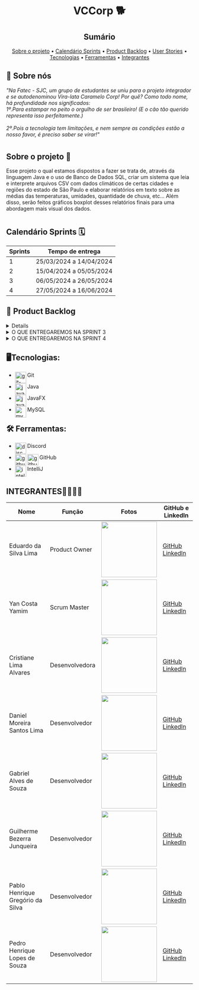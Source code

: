 # <h1 align="center"> VCCorp 🐕​ </h1>

<h2 align="center"> Sumário </h2>
  <p align="center">
     <a href ="#sobre-o-projeto">Sobre o projeto</a>  • 
     <a href ="#calendario-sprints">Calendário Sprints</a>  • 
     <a href ="#product-backlog">Product Backlog</a>  •
     <a href ="#user-stories">User Stories</a>  •
     <a href ="#tecnologias">Tecnologias</a>  •
     <a href ="#ferramentas">Ferramentas</a>  •
     <a href ="#integrantes">Integrantes</a>
   </p>

<span id="Sobre nós">

## :dart: Sobre nós 

<i>"Na Fatec - SJC, um grupo de estudantes se uniu para o projeto integrador e se autodenominou Vira-lata Caramelo Corp! Por quê? Como todo nome, há profundidade nos significados:
<br>1º.Para estampar no peito o orgulho de ser brasileiro! (E o cão tão querido representa isso perfeitamente.) </br>
<br>2º.Pois a tecnologia tem limitações, e nem sempre as condições estão a nosso favor, é preciso saber se virar!"</br></i>

# <h2>Sobre o projeto 💬</h2>
Esse projeto o qual estamos dispostos a fazer se trata de, através da linguagem Java e o uso de Banco de Dados SQL, criar um sistema que leia e interprete arquivos CSV com dados climáticos de certas cidades e regiões do estado de São Paulo e elaborar relatórios em texto sobre as médias das temperaturas, umidades, quantidade de chuva, etc... Além disso, serão feitos gráficos boxplot desses relatórios finais para uma abordagem mais visual dos dados.

# <h2>Calendário Sprints 🗓️</h2>

| Sprints | Tempo de entrega               |
|---------|-------------------------------|
| 1       | 25/03/2024 a 14/04/2024       |
| 2       | 15/04/2024 a 05/05/2024       |
| 3       | 06/05/2024 a 26/05/2024       |
| 4       | 27/05/2024 a 16/06/2024       |

<span id="backlog--entregas">
   
## :pushpin: Product Backlog

<details>

| Prioridade | Função                                             | Descrição                                                                                                          |
|------------|----------------------------------------------------|--------------------------------------------------------------------------------------------------------------------| 
| 1          | Leitura de Arquivos CSV  | Elaborar o diagrama de classes para representar a estrutura do sistema e as relações entre as entidades.            | 
| 2          | Criar Diagrama de Classes  | Desenvolver a lógica para carregar e validar arquivos CSV contendo dados climáticos. Identificar e armazenar os registros suspeitos para revisão manual.             | 
| 3        | Gerenciamento de Estações, Cidades e Unidades de Medida  | Desenvolver a funcionalidade para visualizar, adicionar, modificar e excluir informações sobre estações meteorológicas, cidades e unidades de medida.       | 
| 4          |  Modelar Banco de Dados | Desenvolver a interface de usuário visual para facilitar a interação do usuário com o sistema.                      | 
| 5          | Criar Interface de Usuário (UI) | Modelar o banco de dados para armazenar os dados climáticos de forma eficiente e organizada.                       | 
| 6          | Identificação de Cidades  | Extrair o nome da cidade a partir do nome do arquivo CSV. Associar cada arquivo à sua respectiva cidade.             | 
| 7          | Unificação dos Dados                              | Desenvolver a estrutura de dados para armazenar os dados unificados das cidades. Implementar a lógica para unificar os dados das estações meteorológicas.          |
| 8          | Implementar Banco de Dados MySQL                  | Configurar e implementar o banco de dados MySQL para armazenar os dados climáticos conforme o modelo definido.      | 
| 9          | Tratamento de Registros Suspeitos                 | Implementar uma interface para revisão e correção de registros suspeitos. Permitir a exclusão ou revisão dos registros suspeitos e sua adição à base de dados principal. | 
| 10          | Relatório de Médias por Cidade e Período          | Desenvolver a funcionalidade para gerar relatórios de médias das variáveis climáticas por cidade e período de tempo selecionados pelo usuário.                        |  
| 11          | Preparação para Plotagem de Gráficos Boxplot      | Implementar a lógica para calcular os elementos necessários para plotagem de gráficos boxplot com base nos dados de uma estação em uma determinada data.               | 
| 12         | Ajustes e Melhorias                               | Realizar ajustes finais e melhorias de usabilidade com base no feedback do usuário.                                 |
| 13         | Documentação                                      | Preparar a documentação do sistema, incluindo manuais de usuário e desenvolvedor.                                   |

</details>

<span id="user-stories">

<details>
  <summary>O QUE ENTREGAREMOS NA SPRINT 3</summary>

1. Relatório Situacional

Problema:
A necessidade de um relatório que apresente os valores médios das últimas medidas para cada cidade, facilitando o monitoramento e a comparação das condições climáticas em diferentes localidades.

Requisito:
Relatório que apresente os valores médios das últimas medidas para cada cidade, ajudando na visualização e comparação das condições climáticas.

Descrição no formato:
Como pesquisador, desejo um relatório de situação que apresente os valores médios das últimas medidas para cada cidade, para que eu possa monitorar e comparar facilmente as condições climáticas em diferentes localidades.

Checklist para concluir a demanda:

O relatório deve apresentar os valores médios das últimas medidas para cada cidade.
A interface do usuário deve permitir a seleção fácil de cidades para visualização do relatório.
O relatório deve ser atualizado regularmente com as últimas medidas disponíveis



2 - relatorio boxplot
    Titulo: Relatório de elementos bloxplot

• Problema: A falta de um relatório que calcule os elementos para plotar um gráfico boxplot impede uma análise estatística detalhada das variáveis climáticas de uma estação em uma determinada data. Isso limita a compreensão das distribuições e variações dos dados climáticos, essenciais para estudos aprofundados e decisões baseadas em dados.

• Requisito: Relatório que calcule os elementos para se plotar um gráfico boxplot com base nos dados de uma estação em uma determinada data.

• Descrição no formato: Como pesquisador, desejo um relatório que calcule os elementos necessários para plotar um gráfico boxplot com base nos dados de uma estação em uma determinada data. Isso permitirá uma análise estatística detalhada das distribuições e variações das variáveis climáticas, facilitando a compreensão dos dados e a tomada de decisões informadas.

• Checklist para concluir demanda
  - Os relatórios permitem a seleção de uma estação específica e uma data específica para análise.
  - Os relatórios calculam e apresentam os elementos necessários para plotar um gráfico boxplot (mínimo, primeiro quartil, mediana, terceiro quartil e máximo).
  - A interface do usuário permite a seleção fácil de estações e datas para visualização dos relatórios de boxplot.

3 - tela de definiçao de parametros E 4 - tela de dados suspeitos:

• Problema: Atualmente, os dados sobre o clima em uma mesma cidade são armazenados em diversos arquivos, um para cada estação de monitoramento. Esses arquivos podem ter formatos diferentes e conter valores incorretos devido a enganos humanos ou problemas na coleta automática, por tanto é preciso uma maneira de lidar com registros suspeitos.

• Requisito: "Tratamento de registros suspeitos, que permita exclusão ou revisão. Deve ser possível 
alterar os valores e passá-los à base de dados principal ou excluí-los. [...] . Registros suspeitos (exemplo: registro com temperatura acima de 60 graus Celsius ou inferior a -20  graus Celsius) devem ser armazenados a parte para revisão manual."


• Descrição no formato: Como pesquisador, quero ter a capacidade de corrigir ou excluir informações suspeitas nos registros de dados climáticos. Isso garantirá que tenhamos informações precisas sobre o clima em nossa região de estudo, facilitando nossa análise e tomada de decisões.

• Checklist para concluir demanda
   - Os registros suspeitos são facilmente identificados e acessíveis para o pesquisador.
   - O sistema permite que o pesquisador revise e corrija os registros suspeitos conforme necessário.
   - As alterações feitas nos registros suspeitos são devidamente salvas, assegurando a precisão dos dados.
----

• Problema: Atualmente, os dados sobre o clima em uma mesma cidade são armazenados em diversos arquivos, um para cada estação de monitoramento. Esses arquivos podem ter formatos diferentes e conter valores incorretos devido a enganos humanos ou problemas na coleta automática, por tanto é preciso uma maneira de lidar com registros suspeitos.

• Requisito: "Tratamento de registros suspeitos, que permita exclusão ou revisão. Deve ser possível 
alterar os valores e passá-los à base de dados principal ou excluí-los. [...] . Registros suspeitos (exemplo: registro com temperatura acima de 60 graus Celsius ou inferior a -20  graus Celsius) devem ser armazenados a parte para revisão manual."

• Descrição no formato: Como pesquisador, quero ter a capacidade de corrigir ou excluir informações suspeitas nos registros de dados climáticos. Isso garantirá que tenhamos informações precisas sobre o clima em nossa região de estudo, facilitando nossa análise e tomada de decisões.

• Checklist para concluir demanda
   - Os registros suspeitos são facilmente identificados e acessíveis para o pesquisador.
   - O sistema permite que o pesquisador revise e corrija os registros suspeitos conforme necessário.
   - As alterações feitas nos registros suspeitos são devidamente salvas, assegurando a precisão dos dados.

5 - exportaçao csv no situacional e boxplot
Problema:
A falta de uma funcionalidade que permita a exportação de relatórios em formato CSV dificulta a análise e o compartilhamento dos dados climáticos para estudos e apresentações mais aprofundadas.

Requisito:
Funcionalidade que permita a exportação de relatórios em formato CSV, facilitando a análise e o compartilhamento dos dados climáticos.

Descrição no formato:
Como pesquisador, desejo uma funcionalidade que permita a exportação dos relatórios em formato CSV, para que eu possa analisar e compartilhar os dados climáticos de forma mais eficiente e detalhada.

Checklist para concluir a demanda:

A interface do usuário deve permitir a exportação de relatórios em formato CSV.
Os relatórios exportados em CSV devem conter todos os dados apresentados no relatório original.
A funcionalidade de exportação deve ser fácil de usar e acessível a partir da visualização dos relatórios.


</details>


<details>
  <summary>O QUE ENTREGAREMOS NA SPRINT 4</summary>

1 - Relatório de Valor Médio das Variáveis Climáticas por Cidade
Problema:
A ausência de um relatório detalhado de valor médio das variáveis climáticas por cidade, com periodicidade horária, dificulta a análise precisa das condições climáticas ao longo do tempo.

Requisito:
Relatório de valor médio das variáveis climáticas por cidade, que permita escolher uma cidade e um período de tempo específico, apresentando dados com periodicidade horária (um registro a cada hora).

Descrição no formato:
Como pesquisador, desejo um relatório de valor médio das variáveis climáticas por cidade, que permita a escolha de uma cidade e de um período de tempo específico, com dados apresentados a cada hora. Isso permitirá uma análise detalhada e precisa das condições climáticas ao longo do tempo, facilitando estudos e tomadas de decisão.

Checklist para concluir a demanda:

O relatório deve permitir a escolha de uma cidade específica.
O relatório deve permitir a seleção de um período de tempo específico.
O relatório deve apresentar dados climáticos médios com periodicidade horária (um registro a cada hora).
A interface do usuário deve ser intuitiva e permitir a seleção fácil de cidades e períodos de tempo.

2 - Manual do Usuário
Problema:
A ausência de um manual do usuário detalhado dificulta a compreensão e utilização das funcionalidades do sistema pelos usuários finais.

Requisito:
Manual do usuário que descreva detalhadamente todas as funcionalidades do sistema, incluindo instruções de uso e exemplos práticos.

Descrição no formato:
Como usuário, desejo um manual detalhado que explique todas as funcionalidades do sistema, para que eu possa utilizar o sistema de forma eficiente e aproveitar ao máximo suas capacidades.

Checklist para concluir a demanda:

O manual deve cobrir todas as funcionalidades do sistema.
O manual deve incluir instruções claras e exemplos práticos.
O manual deve ser fácil de acessar e navegar.


3 - Diagrama Entidade-Relacionamento

Problema:
A falta de um diagrama entidade-relacionamento claro dificulta a compreensão da estrutura e das relações do banco de dados.

Requisito:
Diagrama entidade-relacionamento que represente claramente a estrutura e as relações do banco de dados.

Descrição no formato:
Como desenvolvedor, desejo um diagrama entidade-relacionamento que represente claramente a estrutura e as relações do banco de dados, para que eu possa entender melhor a arquitetura do sistema e realizar manutenções e expansões de forma eficiente.

4 - Checklist para concluir a demanda:

O diagrama deve representar todas as entidades e suas relações.
O diagrama deve ser claro e fácil de entender.
O diagrama deve estar atualizado com a versão atual do banco de dados.
Instruções de Instalação
Problema:
A ausência de instruções de instalação claras dificulta a configuração e implementação do sistema por novos usuários e administradores.

Requisito:
Instruções de instalação que detalhem passo a passo o processo de configuração e implementação do sistema.

Descrição no formato:
Como administrador, desejo instruções de instalação claras e detalhadas, para que eu possa configurar e implementar o sistema sem dificuldades.

Checklist para concluir a demanda:

As instruções devem cobrir todos os passos necessários para a instalação do sistema.
As instruções devem incluir pré-requisitos e possíveis soluções para problemas comuns.
As instruções devem ser fáceis de seguir e entender.



</details>


## 🖥️Tecnologias:
 * <p>
   <img align="left" title="git-logo" height="30px" src="https://skillicons.dev/icons?i=git"/>
   Git
 </p>
 
* <p>
   <img align="left" title="java-logo" height="30px" src="https://skillicons.dev/icons?i=java"/>
   Java
 </p>

* <p>
   <img align="left" title="javafx-logo" height="30px" src="https://github.com/nininhosam/nininhosam/assets/76211125/5b22e9b0-5474-4366-8742-2b6545952951"/>
   JavaFX
 </p>
 
* <p>
   <img align="left" title="mysql-logo" height="30px" src="https://skillicons.dev/icons?i=mysql"/>
   MySQL
 </p>




## 🛠️ Ferramentas:
* <p>
   <img align="left" title="discord-logo" height="30px" src="https://skillicons.dev/icons?i=discord"/>
   Discord
 </p>
 
* <p>
   <img align="left" title="github-dark" height="30px" src="https://user-images.githubusercontent.com/76211125/227561942-1503fb74-eb8e-41d1-936e-bf22bc2d70eb.png#gh-dark-mode-only"/>
   <img align="left" title="github-light" height="30px" src="https://user-images.githubusercontent.com/76211125/227561896-a90cea71-7431-4908-ac8d-71fc02603eeb.png#gh-light-mode-only"/>
   GitHub
 </p>
 
* <p>
   <img align="left" title="intellij-logo" height="30px" src="https://skillicons.dev/icons?i=idea"/>
   IntelliJ
 </p>


# <h2>INTEGRANTES👨‍💻👩‍💻</h2>
| Nome                                    | Função          | Fotos                                                                                                     | GitHub e LinkedIn                                        |
|-----------------------------------------|-----------------|-----------------------------------------------------------------------------------------------------------|----------------------------------------------------------|
| Eduardo da Silva Lima | Product Owner   | <img src="https://github.com/YanYamim/VCCorp/assets/119015786/24de5e7d-c40f-4d88-a9b6-48ee56f76ec8" width="150px"/> | [GitHub](https://github.com/PortifoliodoEdu) [Linkedln](https://www.linkedin.com/in/edu-datamarketing) |
| Yan Costa Yamim | Scrum Master    | <img src="https://github.com/YanYamim/VCCorp/assets/119015786/f3a0006b-3a5b-45ef-9108-aaf8c2634d98" width="150px"/> | [GitHub](https://github.com/yancostayamim) [Linkedln](https://www.linkedin.com/in/yan-yamim-185220278/) |
| Cristiane Lima Alvares  | Desenvolvedora  | <img src="https://github.com/YanYamim/VCCorp/assets/119015786/c2d64b75-d1f6-4abf-bdfc-ec996563ba5f" width="150px"/> | [GitHub](https://github.com/hstcris) [Linkedln](https://www.linkedin.com/in/cristiane-alvares/) |
| Daniel Moreira Santos Lima  | Desenvolvedor  | <img src="https://github.com/YanYamim/VCCorp/assets/119015786/da3b8d2b-ec18-405c-b2be-7bedff43a27c" width="150px"/> | [GitHub](https://github.com/DanielLimaCpy) [Linkedln](https://www.linkedin.com/in/daniel-lima-637648179?utm_source=share&utm_campaign=share_via&utm_content=profile&utm_medium=android_app) |
| Gabriel Alves de Souza   | Desenvolvedor   | <img src="https://github.com/YanYamim/VCCorp/assets/119015786/e5cc312c-c170-4d27-906d-d49e4b985e6d" width="150px"/> |[GitHub](https://github.com/gabriel15asouza) [Linkedln](https://www.linkedin.com/in/gabriel-alves-de-souza-5b7747267/) |
| Guilherme Bezerra Junqueira | Desenvolvedor | <img src="https://github.com/YanYamim/VCCorp/assets/119015786/2bd4f098-fbf3-46c9-bcf1-696c1e396c44" width="150px"/> | [GitHub](https://github.com/GuilhermebJunqueira) [Linkedln](https://www.linkedin.com/in/guilherme-bezerra-a01035170/) |
| Pablo Henrique Gregório da Silva| Desenvolvedor | <img src="https://github.com/YanYamim/VCCorp/assets/119015786/f32214ff-67c2-4fd8-98bd-47d2fd9ca690" width="150px"/> | [GitHub](https://github.com/pablohgs05) [Linkedln](https://www.linkedin.com/in/pablo-henrique05/) |
| Pedro Henrique Lopes de Souza | Desenvolvedor   | <img src="https://github.com/YanYamim/VCCorp/assets/119015786/ad8a9b5a-c699-4dfd-b2ca-2eee1476d103" width="150px"/> | [GitHub](https://github.com/pelopinho) [Linkedln](https://www.linkedin.com/in/pelopes7/)|

